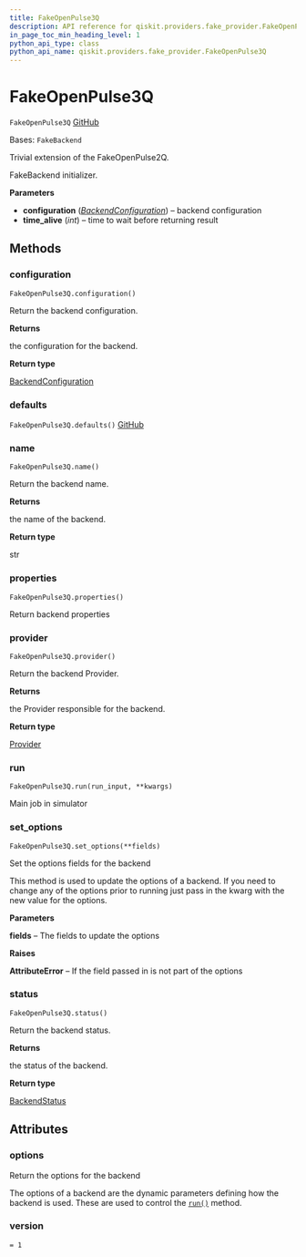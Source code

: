 ```yaml
---
title: FakeOpenPulse3Q
description: API reference for qiskit.providers.fake_provider.FakeOpenPulse3Q
in_page_toc_min_heading_level: 1
python_api_type: class
python_api_name: qiskit.providers.fake_provider.FakeOpenPulse3Q
---
```


# FakeOpenPulse3Q

<span id="qiskit.providers.fake_provider.FakeOpenPulse3Q" />

`FakeOpenPulse3Q` [GitHub](https://github.com/qiskit/qiskit/tree/stable/0.24/qiskit/providers/fake_provider/fake_openpulse_3q.py "view source code")

Bases: `FakeBackend`

Trivial extension of the FakeOpenPulse2Q.

FakeBackend initializer.

**Parameters**

*   **configuration** ([*BackendConfiguration*](qiskit.providers.models.BackendConfiguration "qiskit.providers.models.BackendConfiguration")) – backend configuration
*   **time\_alive** (*int*) – time to wait before returning result

## Methods

<span id="qiskit-providers-fake-provider-fakeopenpulse3q-configuration" />

### configuration

<span id="qiskit.providers.fake_provider.FakeOpenPulse3Q.configuration" />

`FakeOpenPulse3Q.configuration()`

Return the backend configuration.

**Returns**

the configuration for the backend.

**Return type**

[BackendConfiguration](qiskit.providers.models.BackendConfiguration "qiskit.providers.models.BackendConfiguration")

<span id="qiskit-providers-fake-provider-fakeopenpulse3q-defaults" />

### defaults

<span id="qiskit.providers.fake_provider.FakeOpenPulse3Q.defaults" />

`FakeOpenPulse3Q.defaults()` [GitHub](https://github.com/qiskit/qiskit/tree/stable/0.24/qiskit/providers/fake_provider/fake_openpulse_3q.py "view source code")

<span id="qiskit-providers-fake-provider-fakeopenpulse3q-name" />

### name

<span id="qiskit.providers.fake_provider.FakeOpenPulse3Q.name" />

`FakeOpenPulse3Q.name()`

Return the backend name.

**Returns**

the name of the backend.

**Return type**

str

<span id="qiskit-providers-fake-provider-fakeopenpulse3q-properties" />

### properties

<span id="qiskit.providers.fake_provider.FakeOpenPulse3Q.properties" />

`FakeOpenPulse3Q.properties()`

Return backend properties

<span id="qiskit-providers-fake-provider-fakeopenpulse3q-provider" />

### provider

<span id="qiskit.providers.fake_provider.FakeOpenPulse3Q.provider" />

`FakeOpenPulse3Q.provider()`

Return the backend Provider.

**Returns**

the Provider responsible for the backend.

**Return type**

[Provider](qiskit.providers.Provider "qiskit.providers.Provider")

<span id="qiskit-providers-fake-provider-fakeopenpulse3q-run" />

### run

<span id="qiskit.providers.fake_provider.FakeOpenPulse3Q.run" />

`FakeOpenPulse3Q.run(run_input, **kwargs)`

Main job in simulator

<span id="qiskit-providers-fake-provider-fakeopenpulse3q-set-options" />

### set\_options

<span id="qiskit.providers.fake_provider.FakeOpenPulse3Q.set_options" />

`FakeOpenPulse3Q.set_options(**fields)`

Set the options fields for the backend

This method is used to update the options of a backend. If you need to change any of the options prior to running just pass in the kwarg with the new value for the options.

**Parameters**

**fields** – The fields to update the options

**Raises**

**AttributeError** – If the field passed in is not part of the options

<span id="qiskit-providers-fake-provider-fakeopenpulse3q-status" />

### status

<span id="qiskit.providers.fake_provider.FakeOpenPulse3Q.status" />

`FakeOpenPulse3Q.status()`

Return the backend status.

**Returns**

the status of the backend.

**Return type**

[BackendStatus](qiskit.providers.models.BackendStatus "qiskit.providers.models.BackendStatus")

## Attributes

<span id="qiskit.providers.fake_provider.FakeOpenPulse3Q.options" />

### options

Return the options for the backend

The options of a backend are the dynamic parameters defining how the backend is used. These are used to control the [`run()`](qiskit.providers.fake_provider.FakeOpenPulse3Q#run "qiskit.providers.fake_provider.FakeOpenPulse3Q.run") method.

<span id="qiskit.providers.fake_provider.FakeOpenPulse3Q.version" />

### version

`= 1`

